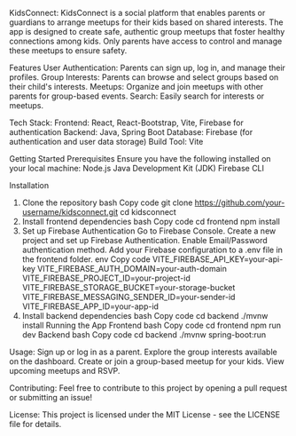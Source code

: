 KidsConnect:
KidsConnect is a social platform that enables parents or guardians to arrange meetups for their kids based on shared interests. The app is designed to create safe, authentic group meetups that foster healthy connections among kids. Only parents have access to control and manage these meetups to ensure safety.

Features
User Authentication: Parents can sign up, log in, and manage their profiles.
Group Interests: Parents can browse and select groups based on their child's interests.
Meetups: Organize and join meetups with other parents for group-based events.
Search: Easily search for interests or meetups.

Tech Stack:
Frontend: React, React-Bootstrap, Vite, Firebase for authentication
Backend: Java, Spring Boot
Database: Firebase (for authentication and user data storage)
Build Tool: Vite

Getting Started
Prerequisites
Ensure you have the following installed on your local machine:
Node.js
Java Development Kit (JDK)
Firebase CLI

Installation
1. Clone the repository
bash
Copy code
git clone https://github.com/your-username/kidsconnect.git
cd kidsconnect
2. Install frontend dependencies
bash
Copy code
cd frontend
npm install
3. Set up Firebase Authentication
Go to Firebase Console.
Create a new project and set up Firebase Authentication.
Enable Email/Password authentication method.
Add your Firebase configuration to a .env file in the frontend folder.
env
Copy code
VITE_FIREBASE_API_KEY=your-api-key
VITE_FIREBASE_AUTH_DOMAIN=your-auth-domain
VITE_FIREBASE_PROJECT_ID=your-project-id
VITE_FIREBASE_STORAGE_BUCKET=your-storage-bucket
VITE_FIREBASE_MESSAGING_SENDER_ID=your-sender-id
VITE_FIREBASE_APP_ID=your-app-id
4. Install backend dependencies
bash
Copy code
cd backend
./mvnw install
Running the App
Frontend
bash
Copy code
cd frontend
npm run dev
Backend
bash
Copy code
cd backend
./mvnw spring-boot:run

Usage:
Sign up or log in as a parent.
Explore the group interests available on the dashboard.
Create or join a group-based meetup for your kids.
View upcoming meetups and RSVP.

Contributing:
Feel free to contribute to this project by opening a pull request or submitting an issue!

License:
This project is licensed under the MIT License - see the LICENSE file for details.

